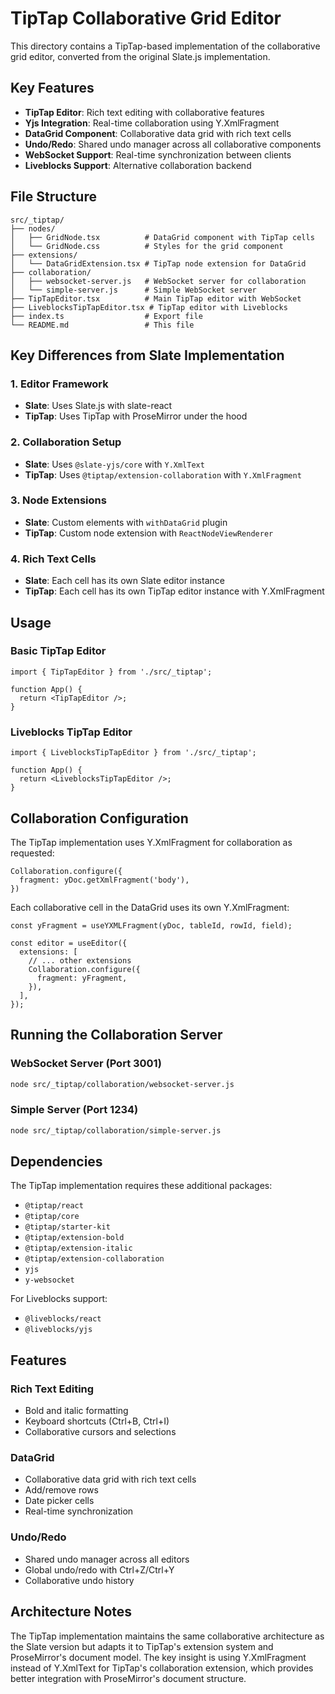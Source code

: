 # TipTap Collaborative Grid Editor

This directory contains a TipTap-based implementation of the collaborative grid editor, converted from the original Slate.js implementation.

## Key Features

- **TipTap Editor**: Rich text editing with collaborative features
- **Yjs Integration**: Real-time collaboration using Y.XmlFragment
- **DataGrid Component**: Collaborative data grid with rich text cells
- **Undo/Redo**: Shared undo manager across all collaborative components
- **WebSocket Support**: Real-time synchronization between clients
- **Liveblocks Support**: Alternative collaboration backend

## File Structure

```
src/_tiptap/
├── nodes/
│   ├── GridNode.tsx          # DataGrid component with TipTap cells
│   └── GridNode.css          # Styles for the grid component
├── extensions/
│   └── DataGridExtension.tsx # TipTap node extension for DataGrid
├── collaboration/
│   ├── websocket-server.js   # WebSocket server for collaboration
│   └── simple-server.js      # Simple WebSocket server
├── TipTapEditor.tsx          # Main TipTap editor with WebSocket
├── LiveblocksTipTapEditor.tsx # TipTap editor with Liveblocks
├── index.ts                  # Export file
└── README.md                 # This file
```

## Key Differences from Slate Implementation

### 1. Editor Framework
- **Slate**: Uses Slate.js with slate-react
- **TipTap**: Uses TipTap with ProseMirror under the hood

### 2. Collaboration Setup
- **Slate**: Uses `@slate-yjs/core` with `Y.XmlText`
- **TipTap**: Uses `@tiptap/extension-collaboration` with `Y.XmlFragment`

### 3. Node Extensions
- **Slate**: Custom elements with `withDataGrid` plugin
- **TipTap**: Custom node extension with `ReactNodeViewRenderer`

### 4. Rich Text Cells
- **Slate**: Each cell has its own Slate editor instance
- **TipTap**: Each cell has its own TipTap editor instance with Y.XmlFragment

## Usage

### Basic TipTap Editor
```tsx
import { TipTapEditor } from './src/_tiptap';

function App() {
  return <TipTapEditor />;
}
```

### Liveblocks TipTap Editor
```tsx
import { LiveblocksTipTapEditor } from './src/_tiptap';

function App() {
  return <LiveblocksTipTapEditor />;
}
```

## Collaboration Configuration

The TipTap implementation uses Y.XmlFragment for collaboration as requested:

```tsx
Collaboration.configure({
  fragment: yDoc.getXmlFragment('body'),
})
```

Each collaborative cell in the DataGrid uses its own Y.XmlFragment:

```tsx
const yFragment = useYXMLFragment(yDoc, tableId, rowId, field);

const editor = useEditor({
  extensions: [
    // ... other extensions
    Collaboration.configure({
      fragment: yFragment,
    }),
  ],
});
```

## Running the Collaboration Server

### WebSocket Server (Port 3001)
```bash
node src/_tiptap/collaboration/websocket-server.js
```

### Simple Server (Port 1234)
```bash
node src/_tiptap/collaboration/simple-server.js
```

## Dependencies

The TipTap implementation requires these additional packages:
- `@tiptap/react`
- `@tiptap/core`
- `@tiptap/starter-kit`
- `@tiptap/extension-bold`
- `@tiptap/extension-italic`
- `@tiptap/extension-collaboration`
- `yjs`
- `y-websocket`

For Liveblocks support:
- `@liveblocks/react`
- `@liveblocks/yjs`

## Features

### Rich Text Editing
- Bold and italic formatting
- Keyboard shortcuts (Ctrl+B, Ctrl+I)
- Collaborative cursors and selections

### DataGrid
- Collaborative data grid with rich text cells
- Add/remove rows
- Date picker cells
- Real-time synchronization

### Undo/Redo
- Shared undo manager across all editors
- Global undo/redo with Ctrl+Z/Ctrl+Y
- Collaborative undo history

## Architecture Notes

The TipTap implementation maintains the same collaborative architecture as the Slate version but adapts it to TipTap's extension system and ProseMirror's document model. The key insight is using Y.XmlFragment instead of Y.XmlText for TipTap's collaboration extension, which provides better integration with ProseMirror's document structure.